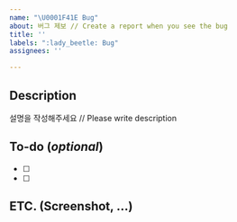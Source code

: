 ```yaml
---
name: "\U0001F41E Bug"
about: 버그 제보 // Create a report when you see the bug
title: ''
labels: ":lady_beetle: Bug"
assignees: ''

---
```


## Description

설명을 작성해주세요 // Please write description

## To-do (*optional*)

- [ ]
- [ ]

## ETC. (Screenshot, ...)
